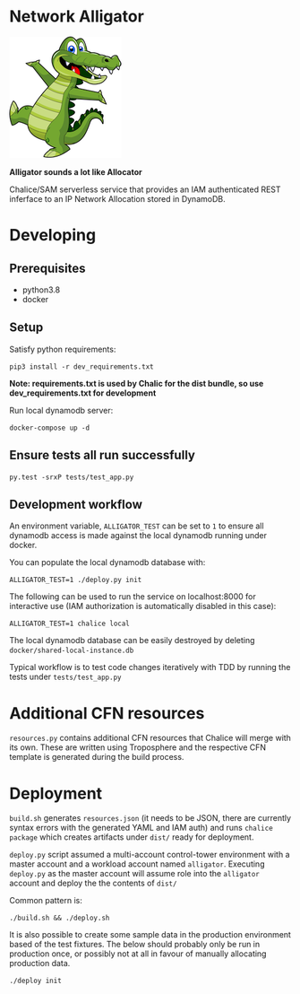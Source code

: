 # Network Alligator
![alligator](alligator.png)

**Alligator sounds a lot like Allocator**

Chalice/SAM serverless service that provides an IAM authenticated REST inferface to an IP Network Allocation stored in DynamoDB.

# Developing

## Prerequisites
* python3.8
* docker

## Setup

Satisfy python requirements:
```
pip3 install -r dev_requirements.txt
```

**Note: requirements.txt is used by Chalic for the dist bundle, so use dev_requirements.txt for development**

Run local dynamodb server:

```
docker-compose up -d
```

## Ensure tests all run successfully
```
py.test -srxP tests/test_app.py
```

## Development workflow
An environment variable, `ALLIGATOR_TEST` can be set to `1` to ensure all dynamodb access is made against the local dynamodb running under docker.

You can populate the local dynamodb database with:

```
ALLIGATOR_TEST=1 ./deploy.py init
```

The following can be used to run the service on localhost:8000 for interactive use (IAM authorization is automatically disabled in this case):

```
ALLIGATOR_TEST=1 chalice local
```

The local dynamodb database can be easily destroyed by deleting `docker/shared-local-instance.db`

Typical workflow is to test code changes iteratively with TDD by running the tests under `tests/test_app.py`

# Additional CFN resources
`resources.py` contains additional CFN resources that Chalice will merge with its own. These are written using Troposphere and the respective CFN template is generated during the build process.

# Deployment
`build.sh` generates `resources.json` (it needs to be JSON, there are currently
syntax errors with the generated YAML and IAM auth) and runs `chalice package` which creates artifacts under `dist/` ready for deployment.

`deploy.py` script assumed a multi-account control-tower environment with a master account and a workload account named `alligator`. Executing `deploy.py` as the master account will assume role into the `alligator` account and deploy the the contents of `dist/`

Common pattern is:

```
./build.sh && ./deploy.sh
```

It is also possible to create some sample data in the production environment based of the test fixtures. The below should probably only be run in production once, or possibly not at all in favour of manually allocating production data.

```
./deploy init
```

